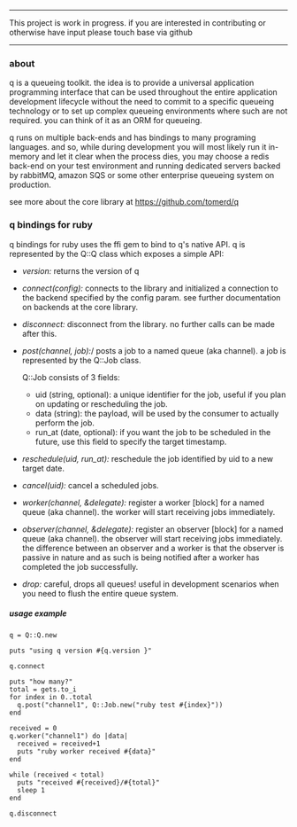 ***************************************************************************************

This project is work in progress. if you are interested in contributing or otherwise have input
please touch base via github

***************************************************************************************

### about

q is a queueing toolkit. the idea is to provide a universal application programming interface that can be used throughout the entire
application development lifecycle without the need to commit to a specific queueing technology or to set up complex queueing environments 
where such are not required. you can think of it as an ORM for queueing. 

q runs on multiple back-ends and has bindings to many programing languages. and so, while during development you will most likely run it in-memory and let it clear when the process dies, you may choose a redis back-end on your test environment and running dedicated servers backed by rabbitMQ, amazon SQS or some other enterprise queueing system on production. 

see more about the core library at https://github.com/tomerd/q

### q bindings for ruby

q bindings for ruby uses the ffi gem to bind to q's native API. q is represented by the Q::Q class which exposes a simple API:

* *version:* returns the version of q

* *connect(config):* connects to the library and initialized a connection to the backend specified by the config param. see further documentation on backends at the core library.

* *disconnect:* disconnect from the library. no further calls can be made after this.

* *post(channel, job):*/ posts a job to a named queue (aka channel). a job is represented by the Q::Job class.
	
	Q::Job consists of 3 fields:
	+ uid (string, optional): a unique identifier for the job, useful if you plan on updating or rescheduling the job.
	+ data (string): the payload, will be used by the consumer to actually perform the job.
	+ run_at (date, optional): if you want the job to be scheduled in the future, use this field to specify the target timestamp.

* *reschedule(uid, run_at):* reschedule the job identified by uid to a new target date.

* *cancel(uid):* cancel a scheduled jobs.

* *worker(channel, &delegate):* register a worker [block] for a named queue (aka channel). the worker will start receiving jobs immediately.

* *observer(channel, &delegate):* register an observer [block] for a named queue (aka channel). the observer will start receiving jobs immediately. the difference between an observer and a worker is that the observer is passive in nature and as such is being notified after a
worker has completed the job successfully.

* *drop:* careful, drops all queues! useful in development scenarios when you need to flush the entire queue system.

##### usage example

	q = Q::Q.new
    
    puts "using q version #{q.version }"  
    
    q.connect
    
    puts "how many?"
    total = gets.to_i
    for index in 0..total
      q.post("channel1", Q::Job.new("ruby test #{index}"))
    end
    
    received = 0
    q.worker("channel1") do |data| 
      received = received+1
      puts "ruby worker received #{data}"
    end
    
    while (received < total)
      puts "received #{received}/#{total}"
      sleep 1
    end
    
    q.disconnect